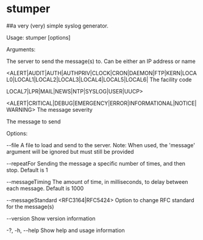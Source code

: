 # stumper
##a very (very) simple syslog generator.

Usage:
stumper <server> <facility> <severity> <message> [options]

Arguments:

<server>                                                                                                 The server to send the message(s) to.  Can be either an IP address or name

<ALERT|AUDIT|AUTH|AUTHPRIV|CLOCK|CRON|DAEMON|FTP|KERN|LOCAL0|LOCAL1|LOCAL2|LOCAL3|LOCAL4|LOCAL5|LOCAL6|  The facility code

LOCAL7|LPR|MAIL|NEWS|NTP|SYSLOG|USER|UUCP>

<ALERT|CRITICAL|DEBUG|EMERGENCY|ERROR|INFORMATIONAL|NOTICE|WARNING>                                      The message severity

<message>                                                                                                The message to send


Options:

--file <file>                        A file to load and send to the server.  Note:  When used, the 'message' argument will be ignored but must still be provided

--repeatFor <repeatFor>              Sending the message a specific number of times, and then stop.  Default is 1

--messageTiming <messageTiming>      The amount of time, in milliseconds, to delay between each message.  Default is 1000

--messageStandard <RFC3164|RFC5424>  Option to change RFC standard for the message(s)

--version                            Show version information

-?, -h, --help                       Show help and usage information
